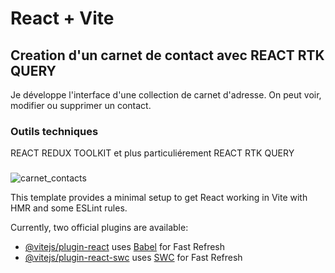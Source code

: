 # React + Vite

## Creation d'un carnet de contact avec REACT RTK QUERY
Je développe l'interface d'une collection de carnet d'adresse. On peut voir, modifier ou supprimer un contact. 

### Outils techniques
REACT REDUX TOOLKIT et plus particuliérement REACT RTK QUERY
###
![carnet_contacts](https://github.com/Soulman2131/carnet-contacts/assets/109850920/1010c034-e4e0-4e55-a4f5-9b8a1d9d9308)




This template provides a minimal setup to get React working in Vite with HMR and some ESLint rules.

Currently, two official plugins are available:

- [@vitejs/plugin-react](https://github.com/vitejs/vite-plugin-react/blob/main/packages/plugin-react/README.md) uses [Babel](https://babeljs.io/) for Fast Refresh
- [@vitejs/plugin-react-swc](https://github.com/vitejs/vite-plugin-react-swc) uses [SWC](https://swc.rs/) for Fast Refresh
